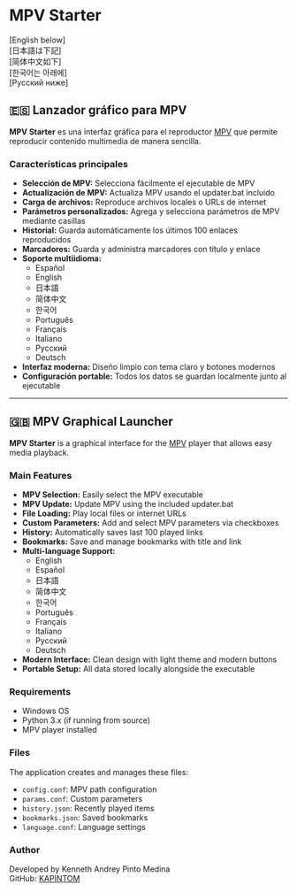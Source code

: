 # MPV Starter

[English below]  
[日本語は下記]  
[简体中文如下]  
[한국어는 아래에]  
[Русский ниже]

## 🇪🇸 Lanzador gráfico para MPV

**MPV Starter** es una interfaz gráfica para el reproductor [MPV](https://mpv.io/) que permite reproducir contenido multimedia de manera sencilla. 

### Características principales
- **Selección de MPV:** Selecciona fácilmente el ejecutable de MPV
- **Actualización de MPV:** Actualiza MPV usando el updater.bat incluido
- **Carga de archivos:** Reproduce archivos locales o URLs de internet
- **Parámetros personalizados:** Agrega y selecciona parámetros de MPV mediante casillas
- **Historial:** Guarda automáticamente los últimos 100 enlaces reproducidos
- **Marcadores:** Guarda y administra marcadores con título y enlace
- **Soporte multiidioma:** 
  - Español
  - English
  - 日本語
  - 简体中文
  - 한국어
  - Português
  - Français
  - Italiano
  - Русский
  - Deutsch
- **Interfaz moderna:** Diseño limpio con tema claro y botones modernos
- **Configuración portable:** Todos los datos se guardan localmente junto al ejecutable

---

## 🇬🇧 MPV Graphical Launcher

**MPV Starter** is a graphical interface for the [MPV](https://mpv.io/) player that allows easy media playback.

### Main Features
- **MPV Selection:** Easily select the MPV executable
- **MPV Update:** Update MPV using the included updater.bat
- **File Loading:** Play local files or internet URLs
- **Custom Parameters:** Add and select MPV parameters via checkboxes
- **History:** Automatically saves last 100 played links
- **Bookmarks:** Save and manage bookmarks with title and link
- **Multi-language Support:** 
  - English
  - Español
  - 日本語
  - 简体中文
  - 한국어
  - Português
  - Français
  - Italiano
  - Русский
  - Deutsch
- **Modern Interface:** Clean design with light theme and modern buttons
- **Portable Setup:** All data stored locally alongside the executable

### Requirements
- Windows OS
- Python 3.x (if running from source)
- MPV player installed

### Files
The application creates and manages these files:
- `config.conf`: MPV path configuration
- `params.conf`: Custom parameters
- `history.json`: Recently played items
- `bookmarks.json`: Saved bookmarks
- `language.conf`: Language settings

### Author
Developed by Kenneth Andrey Pinto Medina  
GitHub: [KAPINTOM](https://github.com/KAPINTOM)
